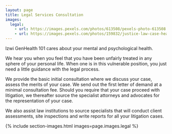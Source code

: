 ```yaml
---
layout: page
title: Legal Services Consultation
images:
  legal:
    - url: https://images.pexels.com/photos/613508/pexels-photo-613508.jpeg
    - url: https://images.pexels.com/photos/159832/justice-law-case-hearing-159832.jpeg
---
```


Izwi GenHealth 101 cares about your mental and psychological health.

We hear you when you feel that you have been unfairly treated in any sphere of your personal life. When one is in this vulnerable position, you just need a little guidance with the legal process.

We provide the basic initial consultation where we discuss your case, assess the merits of 	your case. We send out the first letter of demand at a minimal consultation fee. Should you require that your case proceed with litigation, we thereafter source the specialist attorneys and advocates for the representation of your case.

We also assist law institutions to source specialists that will conduct client assessments, site inspections and write reports for all your litigation cases.

{% include section-images.html images=page.images.legal %}